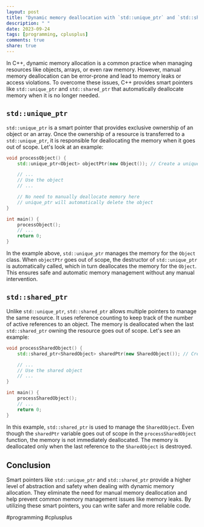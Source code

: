 ```yaml
---
layout: post
title: "Dynamic memory deallocation with `std::unique_ptr` and `std::shared_ptr`"
description: " "
date: 2023-09-24
tags: [programming, cplusplus]
comments: true
share: true
---
```


In C++, dynamic memory allocation is a common practice when managing resources like objects, arrays, or even raw memory. However, manual memory deallocation can be error-prone and lead to memory leaks or access violations. To overcome these issues, C++ provides smart pointers like `std::unique_ptr` and `std::shared_ptr` that automatically deallocate memory when it is no longer needed.

## `std::unique_ptr`

`std::unique_ptr` is a smart pointer that provides exclusive ownership of an object or an array. Once the ownership of a resource is transferred to a `std::unique_ptr`, it is responsible for deallocating the memory when it goes out of scope. Let's look at an example:

```cpp
void processObject() {
    std::unique_ptr<Object> objectPtr(new Object()); // Create a unique_ptr to manage Object

    // ...
    // Use the object
    // ...

    // No need to manually deallocate memory here
    // unique_ptr will automatically delete the object
}

int main() {
    processObject();
    // ...
    return 0;
}
```

In the example above, `std::unique_ptr` manages the memory for the `Object` class. When `objectPtr` goes out of scope, the destructor of `std::unique_ptr` is automatically called, which in turn deallocates the memory for the `Object`. This ensures safe and automatic memory management without any manual intervention.

## `std::shared_ptr`

Unlike `std::unique_ptr`, `std::shared_ptr` allows multiple pointers to manage the same resource. It uses reference counting to keep track of the number of active references to an object. The memory is deallocated when the last `std::shared_ptr` owning the resource goes out of scope. Let's see an example:

```cpp
void processSharedObject() {
    std::shared_ptr<SharedObject> sharedPtr(new SharedObject()); // Create a shared_ptr to manage SharedObject

    // ...
    // Use the shared object
    // ...
}

int main() {
    processSharedObject();
    // ...
    return 0;
}
```

In this example, `std::shared_ptr` is used to manage the `SharedObject`. Even though the `sharedPtr` variable goes out of scope in the `processSharedObject` function, the memory is not immediately deallocated. The memory is deallocated only when the last reference to the `SharedObject` is destroyed.

## Conclusion

Smart pointers like `std::unique_ptr` and `std::shared_ptr` provide a higher level of abstraction and safety when dealing with dynamic memory allocation. They eliminate the need for manual memory deallocation and help prevent common memory management issues like memory leaks. By utilizing these smart pointers, you can write safer and more reliable code.

#programming #cplusplus